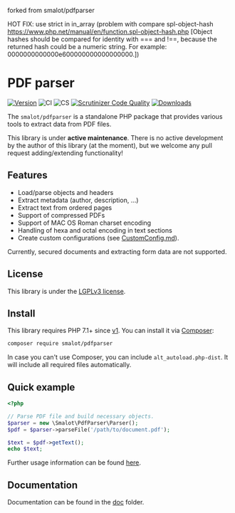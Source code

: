 forked from smalot/pdfparser

HOT FIX: use strict in in_array (problem with compare spl-object-hash https://www.php.net/manual/en/function.spl-object-hash.php [Object hashes should be compared for identity with === and !==, because the returned hash could be a numeric string. For example: 0000000000000e600000000000000000.])

# PDF parser

[![Version](https://poser.pugx.org/smalot/pdfparser/v)](//packagist.org/packages/smalot/pdfparser)
![CI](https://github.com/smalot/pdfparser/workflows/CI/badge.svg)
![CS](https://github.com/smalot/pdfparser/workflows/CS/badge.svg)
[![Scrutinizer Code Quality](https://scrutinizer-ci.com/g/smalot/pdfparser/badges/quality-score.png?b=master)](https://scrutinizer-ci.com/g/smalot/pdfparser/?branch=master)
[![Downloads](https://poser.pugx.org/smalot/pdfparser/downloads)](//packagist.org/packages/smalot/pdfparser)

The `smalot/pdfparser` is a standalone PHP package that provides various tools to extract data from PDF files.

This library is under **active maintenance**.
There is no active development by the author of this library (at the moment), but we welcome any pull request adding/extending functionality!

## Features

- Load/parse objects and headers
- Extract metadata (author, description, ...)
- Extract text from ordered pages
- Support of compressed PDFs
- Support of MAC OS Roman charset encoding
- Handling of hexa and octal encoding in text sections
- Create custom configurations (see [CustomConfig.md](/doc/CustomConfig.md)).

Currently, secured documents and extracting form data are not supported.

## License

This library is under the [LGPLv3 license](https://github.com/smalot/pdfparser/blob/master/LICENSE.txt).

## Install

This library requires PHP 7.1+ since [v1](https://github.com/smalot/pdfparser/releases/tag/v1.0.0).
You can install it via [Composer](https://getcomposer.org/):

```bash
composer require smalot/pdfparser
```

In case you can't use Composer, you can include `alt_autoload.php-dist`. It will include all required files automatically.

## Quick example

```php
<?php

// Parse PDF file and build necessary objects.
$parser = new \Smalot\PdfParser\Parser();
$pdf = $parser->parseFile('/path/to/document.pdf');

$text = $pdf->getText();
echo $text;
```

Further usage information can be found [here](/doc/Usage.md).

## Documentation

Documentation can be found in the [doc](/doc) folder.
